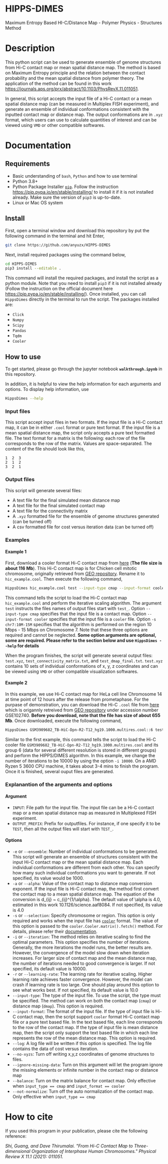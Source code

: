 
# HIPPS-DIMES
Maximum Entropy Based HI-C/Distance Map - Polymer Physics - Structures Method

# Description

This python script can be used to generate ensemble of genome structures from Hi-C contact map or mean spatial distance map. The method is based on Maximum Entropy principle and the relation between the contact probability and the mean spatial distance from polymer theory. The application of the method can be found in this work https://journals.aps.org/prx/abstract/10.1103/PhysRevX.11.011051.

In general, this script accepts the input file of a Hi-C contact or a mean spatial distance map (can be measured in Multiplex FISH experiment), and generate an ensemble of individual conformations consistent with the inputted contact map or distance map. The output conformations are in `.xyz` format, which users can use to calculate quantities of interest and can be viewed using `VMD` or other compatible softwares.

# Documentation

## Requirements

- Basic understanding of `bash`, `Python` and how to use terminal
- Python 3.8+
- Python Package Installer [`pip`](https://pip.pypa.io/en/stable/). Follow the instruction https://pip.pypa.io/en/stable/installing/ to install it if it is not installed already. Make sure the version of `pip3` is up-to-date.
- Linux or Mac OS system

## Install

First, open a terminal window and download this repository by put the following command in the terminal and hit Enter,

```bash
git clone https://github.com/anyuzx/HIPPS-DIMES
```

Next, install required packages using the command below,

```bash
cd HIPPS-DIMES
pip3 install --editable .
```

This command will install the required packages, and install the script as a python module. Note that you need to install `pip3` if it is not installed already (Follow the instruction on the official document here https://pip.pypa.io/en/stable/installing/). Once installed, you can call `HippsDimes` directly in the terminal to run the script. The packages installed are:

* `Click`
* `Numpy`
* `Scipy`
* `Pandas`
* `Tqdm`
* `Cooler`

## How to use

To get started, please go through the jupyter notebook **`walkthrough.ipynb`** in this repository.

In addition, it is helpful to view the help information for each arguments and options. To display help information, use

```bash
HippsDimes --help
```

### Input files

This script accept input files in two formats. If the input file is a Hi-C contact map, it can be in either `.cool` format or pure text format. If the input file is a mean spatial distance map, the script only accepts a pure text formatted file. The text format for a matrix is the following: each row of the file corresponds to the row of the matrix. Values are space-separated. The content of the file should look like this,

``` text
1  2  3
2  1  2
3  2  1
```

### Output files

This script will generate several files:

- A text file for the final simulated mean distance map
- A text file for the final simulated contact map
- A text file for the connectivity matrix
- A `.xyz` formatted file for the ensemble of genome structures generated (can be turned off)
- A csv formatted file for cost versus iteration data (can be turned off)

### Examples

#### Example 1

First, download a cooler format Hi-C contact map from [here](https://drive.google.com/file/d/1eIxGv1JbIrEAVoUSQK_O_ebIjWo6toTJ/view?usp=sharing) (**The file size is about 116 Mb**). This Hi-C contact map is for Chicken cell mitotic chromosome, originally retrieved from [GEO repository](https://www.ncbi.nlm.nih.gov/geo/query/acc.cgi?acc=GSE102740). Rename it to `hic_example.cool`. Then execute the following command,

```bash
HippsDimes hic_example.cool test --input-type cmap --input-format cooler -s chr7:10M-15M -i 10 -e 10
```

This command tells the script to load the Hi-C contact map `hic_example.cool` and perform the iterative scaling algorithm. The argument `test` instructs the files names of output files start with `test_`. Option `--input-type cmap` specifies that the input file is a contact map. Option `--input-format cooler` specifies that the input file is a `cooler` file. Option `-s chr7:10M-15M` specifies that the algorithm is performed on the region 10 Mbps - 15 Mbps on Chromosome 7. Note that these three options are required and cannot be neglected. **Some option arguments are optional, some are required. Please refer to the section below and use `HippsDimes --help` for details**

When the program finishes, the script will generate several output files: `test.xyz`, `test_connectivity_matrix.txt`, and `test_dmap_final.txt`. `test.xyz` contains 10 sets of individual conformations of x, y, z coordinates and can be viewed using `VMD` or other compatible visualization softwares.

#### Example 2

In this example, we use Hi-C contact map for HeLa cell line Chromosome 14 at time point of 12 hours after the release from prometaphase. For the purpase of demonstration, you can download the Hi-C `.cool` file from [here](https://drive.google.com/file/d/1j-zfDUP6LOZGCxz9uA3LaMI372ct1cU_/view?usp=sharing) which is origannly retreived from [GEO repository](https://www.ncbi.nlm.nih.gov/geo/query/acc.cgi?acc=GSE102740) under accession number GSE102740. **Before you download, note that the file has size of about 655 Mb**. Once downloaded, execute the following command,

```bash
HippsDimes GSM3909682_TB-HiC-Dpn-R2-T12_hg19.1000.multires.cool::6 test --input-type cmap --input-format cooler -s chr14:20M-107M -i 10000 -e 10
```

Similar to the first example, this command tells the script to load the Hi-C cooler file `GSM3909682_TB-HiC-Dpn-R2-T12_hg19.1000.multires.cool` and its group 6 (data for several different resolution is stored in different groups) and perform the HIPPS/DIMES algorithm. In this example, we change the number of iterations to be 10000 by using the option `-i 10000`. On a AMD Ryzen 5 3600 CPU machine, it takes about 3-4 mins to finish the program. Once it is finished, several ouput files are generated.

### Explanantion of the arguments and options

#### Argument

- `INPUT`: File path for the input file. The input file can be a Hi-C contact map or a mean spatial distance map as measured in Multiplexed FISH experiment.
- `OUTPUT_PREFIX`: Prefix for outputfiles. For instance, if one specify it to be `TEST`, then all the output files will start with `TEST_`.

#### Options

- `-e` or `--ensemble`: Number of individual conformations to be generated. This script will generate an ensemble of structures consistent with the input Hi-C contact map or the mean spatial distance map. Each individual conformations are different from each other. You can specify how many such individual conformations you want to generate. If not specified, its value would be 1000.
- `-a` or `--alpha`: Value of the contact map to distance map conversion exponent. If the input file is Hi-C contact map, the method first convert the contact map to a mean spatial distance map. The equation of the conversion is d_{ij} ~ c_{ij}^{1/\alpha}. The default value of \alpha is 4.0, estimated in this work 10.1126/science.aaf8084. If not specified, its value is 4.0
- `-s` or `--selection`: Specify chromosome or region. This option is only required and works when the input file has [`cooler`](https://github.com/open2c/cooler) format. The value of this option is passed to the `cooler.Cooler.matrix().fetch()` method. For details, please refer their [documentation](https://cooler.readthedocs.io/en/latest/concepts.html#matrix-selector).
- `-i` or `--iteration`: The method relies on iterative scaling to find the optimal parameters. This option specifies the number of iterations. Generally, the more iterations the model runs, the better results are. However, the convergence of the model slow down when iteration increases. For larger size of contact map and the mean distance map, the number of iterations needed to good convergence is larger. If not specified, its default value is 10000.
- `-r` or `--learning-rate`: The learning rate for iterative scaling. Higher learning rate achieves faster convergence. However, the model can crash if learning rate is too large. One should play around this option to see what works best. If not specified, its default value is 10.0
- `--input-type`: The type of the input file. To use the script, the type must be specified. The method can work on both the contact map (`cmap`) or distance map (`dmap`). This option is required.
- `--input-format`: The format of the input file. If the type of input file is Hi-C contact map, then the script support `cooler` format Hi-C contact map file or a pure text based file. In the text based file, each line corresponds to the row of the contact map. If the type of input file is mean distance map, then the script only support the text based file in which each line represents the row of the mean distance map. This option is required.
- `--log`: A log file will be written if this option is specified. The log file contains the data of cost versus iteration.
- `--no-xyzs`: Turn off writing x,y,z coordinates of genome structures to files.
- `--ignore-missing-data`: Turn on this argument will let the program ignore the missing elements or infinite number in the contact map or distance map
- `--balance`: Turn on the matrix balance for contact map. Only effective when `input_type == cmap` and `input_format == cooler`
- `--not-normalize`: Turn off the auto normalization of the contact map. Only effective when `input_type == cmap`


# How to cite

If you used this program in your publication, please cite the following reference:

*Shi, Guang, and Dave Thirumalai. "From Hi-C Contact Map to Three-dimensional Organization of Interphase Human Chromosomes." Physical Review X 11.1 (2021): 011051.*
